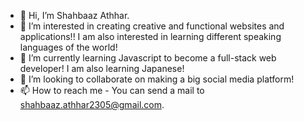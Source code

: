- 👋 Hi, I’m Shahbaaz Athhar.
- 👀 I’m interested in creating creative and functional websites and applications!! I am also interested in learning different speaking languages of the world!
- 🌱 I’m currently learning Javascript to become a full-stack web developer! I am also learning Japanese!
- 💞️ I’m looking to collaborate on making a big social media platform!
- 📫 How to reach me - You can send a mail to shahbaaz.athhar2305@gmail.com.

<!---
Shahbaaz92/Shahbaaz92 is a ✨ special ✨ repository because its `README.md` (this file) appears on your GitHub profile.
You can click the Preview link to take a look at your changes.
--->
